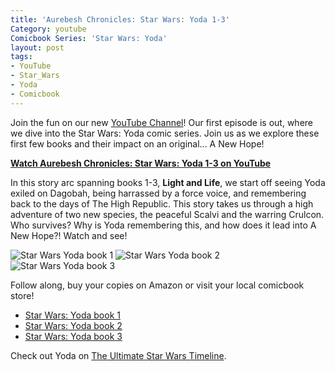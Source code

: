 ```yaml
---
title: 'Aurebesh Chronicles: Star Wars: Yoda 1-3'
Category: youtube
Comicbook Series: 'Star Wars: Yoda'
layout: post
tags:
- YouTube
- Star_Wars
- Yoda
- Comicbook
---
```


Join the fun on our new [YouTube Channel](https://www.youtube.com/watch?v=6KbqUh7fAgY&t=22s&ab_channel=AurebeshFiles)! Our first episode is out, where we dive into the Star Wars: Yoda comic series. Join us as we explore these first few books and their impact on an original... A New Hope!

<a href="https://www.youtube.com/watch?v=6KbqUh7fAgY&t=22s&ab_channel=AurebeshFiles" target="_blank">**Watch Aurebesh Chronicles: Star Wars: Yoda 1-3 on YouTube**</a>


In this story arc spanning books 1-3, **Light and Life**, we start off seeing Yoda exiled on Dagobah, being harrassed by a force voice, and remembering back to the days of The High Republic. This story takes us through a high adventure of two new species, the peaceful Scalvi and the warring Crulcon. Who survives? Why is Yoda remembering this, and how does it lead into A New Hope?! Watch and see! 

<img src="{{'comics/star wars yoda/star_wars_yoda1.jpg' | relative_url }}" class="comicbook" alt="Star Wars Yoda book 1" />
<img src="{{ 'comics/star wars yoda/star_wars_yoda2.jpg' | relative_url }}" class="comicbook" alt="Star Wars Yoda book 2" />
<img src="{{ 'comics/star wars yoda/star_wars_yoda3.jpg' | relative_url }}" class="comicbook" alt="Star Wars Yoda book 3"/>

Follow along, buy your copies on Amazon or visit your local comicbook store!
* <a href="https://www.amazon.com/gp/product/B0B9R39H5N?ref_=dbs_m_cmx_rwt_calw_tkin_0&storeType=ebooks" target="_blank">Star Wars: Yoda book 1</a>
* <a href="https://www.amazon.com/gp/product/B0BF18G12K?ref_=dbs_m_cmx_rwt_calw_tkin_1&storeType=ebooks" target="_blank">Star Wars: Yoda book 2</a>
* <a href="https://www.amazon.com/gp/product/B0BJ38F67C?ref_=dbs_m_cmx_rwt_calw_tkin_2&storeType=ebooks" target="_blank">Star Wars: Yoda book 3</a>

Check out Yoda on [The Ultimate Star Wars Timeline](https://timeline.starwars.guide/character/Yoda?year=0).
